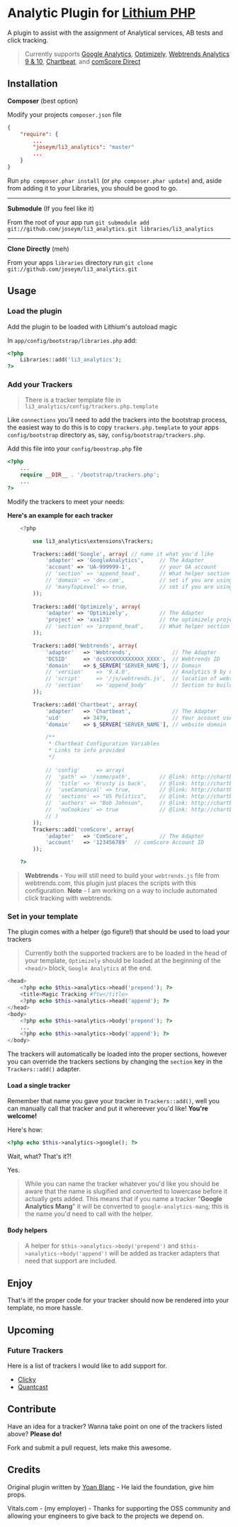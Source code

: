 # Analytic Plugin for [Lithium PHP](http://lithify.me)

A plugin to assist with the assignment of Analytical services, AB tests and click tracking.

> Currently supports [Google Analytics](http://www.google.com/analytics/), [Optimizely](http://www.optimizely.com), [Webtrends Analytics 9 & 10](http://webtrends.com/products/analytics), [Chartbeat](http://chartbeat.com), and [comScore Direct](http://direct.comscore.com)

## Installation

__Composer__ (best option)

Modify your projects `composer.json` file

~~~ json
{
    "require": {
    	...
        "joseym/li3_analytics": "master"
        ...
    }
}
~~~

Run `php composer.phar install` (or `php composer.phar update`) and, aside from adding it to your Libraries, you should be good to go.

***

__Submodule__ (If you feel like it)

From the root of your app run `git submodule add git://github.com/joseym/li3_analytics.git libraries/li3_analytics`

***

__Clone Directly__ (meh)

From your apps `libraries` directory run `git clone git://github.com/joseym/li3_analytics.git`

## Usage

### Load the plugin

Add the plugin to be loaded with Lithium's autoload magic

In `app/config/bootstrap/libraries.php` add:

~~~ php
<?php
	Libraries::add('li3_analytics');
?>
~~~

### Add your Trackers

> There is a tracker template file in `li3_analytics/config/trackers.php.template`

Like `connections` you'll need to add the trackers into the bootstrap process, the easiest way to do this is to copy `trackers.php.template` to your apps `config/bootstrap` directory as, say, `config/bootstrap/trackers.php`.

Add this file into your `config/boostrap.php` file

~~~ php
<?php
	...
	require __DIR__ . '/bootstrap/trackers.php';
	...
?>
~~~

Modify the trackers to meet your needs:

__Here's an example for each tracker__

~~~ php
	<?php

		use li3_analytics\extensions\Trackers;

		Trackers::add('Google', array( // name it what you'd like
			'adapter' => 'GoogleAnalytics', 	// The Adapter
			'account' => 'UA-999999-1', 		// your GA account
			// 'section' => 'append_head', 		// What helper section to load tracking in your template `append_head | prepend_head`
			// 'domain' => 'dev.com', 			// set if you are using with multiple sub domains, ignore otherwise
			// 'manyTopLevel' => true, 			// set if you are using GA with multiple top level domains
		));
				
		Trackers::add('Optimizely', array(
			'adapter' => 'Optimizely', 			// The Adapter
			'project' => 'xxx123' 				// the optimizely project id
			// 'section' => 'prepend_head', 	// What helper section to load tracking in your template `append_head | prepend_head`
		));

		Trackers::add('Webtrends', array(
			'adapter'	=> 'Webtrends', 			// The Adapter
			'DCSID' 	=> 'dcsXXXXXXXXXXXX_XXXX',	// Webtrends ID
			'domain' 	=> $_SERVER['SERVER_NAME'],	// Domain 
			// 'version'	=> '9.4.0', 			// Analytics 9 by default
			// 'script'		=> '/js/webtrends.js', 	// location of webtrends script (relative to webroot)
			// 'section' 	=> 'append_body' 		// Section to build script block into
		));

		Trackers::add('Chartbeat', array(
			'adapter'	=> 'Chartbeat', 			// The Adapter
			'uid'		=> 3479, 					// Your account user ID
			'domain'	=> $_SERVER['SERVER_NAME'], // website domain

			/**
			 * Chartbeat Configuration Variables
			 * Links to info provided 
			 */ 
				
			// 'config' 	=> array(
			// 	'path' => '/some/path', 		// @link: http://chartbeat.com/docs/configuration_variables#path
			// 	'title' => 'Krusty is back', 	// @link: http://chartbeat.com/docs/configuration_variables#title
			// 	'useCanonical' => true, 		// @link: http://chartbeat.com/docs/configuration_variables#useCanonical
			// 	'sections' => "US Politics", 	// @link: http://chartbeat.com/docs/configuration_variables#groups
			// 	'authors' => "Bob Johnson", 	// @link: http://chartbeat.com/docs/configuration_variables#groups
			// 	'noCookies' => true 			// @link: http://chartbeat.com/docs/configuration_variables#nocookies
			// )
		));
		Trackers::add('comScore', array(
			'adapter'	=> 'ComScore', 			// The Adapter
			'account' 	=> '123456789'	// comScore Account ID
		));

	?>
~~~

> __Webtrends__ - You will still need to build your `webtrends.js` file from webtrends.com, this plugin just places the scripts with this configuration.
> __Note__ - I am working on a way to include automated click tracking with webtrends.

### Set in your template

The plugin comes with a helper (go figure!) that should be used to load your trackers

> Currently both the supported trackers are to be loaded in the head of your template, `Optimizely` should be loaded at the beginning of the `<head/>` block, `Google Analytics` at the end.

~~~ php
<head>
	<?php echo $this->analytics->head('prepend'); ?>
	<title>Magic Tracking #ftw</title>
	<?php echo $this->analytics->head('append'); ?>
</head>
<body>
	<?php echo $this->analytics->body('prepend'); ?>
	...
	<?php echo $this->analytics->body('append'); ?>
</body>
~~~

The trackers will automatically be loaded into the proper sections, however you can override the trackers sections by changing the `section` key in the `Trackers::add()` adapter.

#### Load a single tracker

Remember that name you gave your tracker in `Trackers::add()`, well you can manually call that tracker and put it whereever you'd like! __You're welcome!__

Here's how:

~~~ php
<?php echo $this->analytics->google(); ?>
~~~

Wait, what? That's it?! 

Yes.

> While you can name the tracker whatever you'd like you should be aware that the name is slugified and converted to lowercase before it actually gets added.
> This means that if you name a tracker "__Google Analytics Mang__" it will be converted to `google-analytics-mang`; this is the name you'd need to call with the helper.

#### Body helpers

> A helper for `$this->analytics->body('prepend')` and `$this->analytics->body('append')` will be added as tracker adapters that need that support are included.

## Enjoy

That's it! the proper code for your tracker should now be rendered into your template, no more hassle.

## Upcoming

### Future Trackers
Here is a list of trackers I would like to add support for.

- [Clicky](http://getclicky.com/)
- [Quantcast](http://www.quantcast.com/)

## Contribute
Have an idea for a tracker? Wanna take point on one of the trackers listed above? __Please do!__

Fork and submit a pull request, lets make this awesome.

## Credits

Original plugin written by [Yoan Blanc](https://github.com/greut) - He laid the foundation, give him props.

Vitals.com - (my employer) - Thanks for supporting the OSS community and allowing your engineers to give back to the projects we depend on.